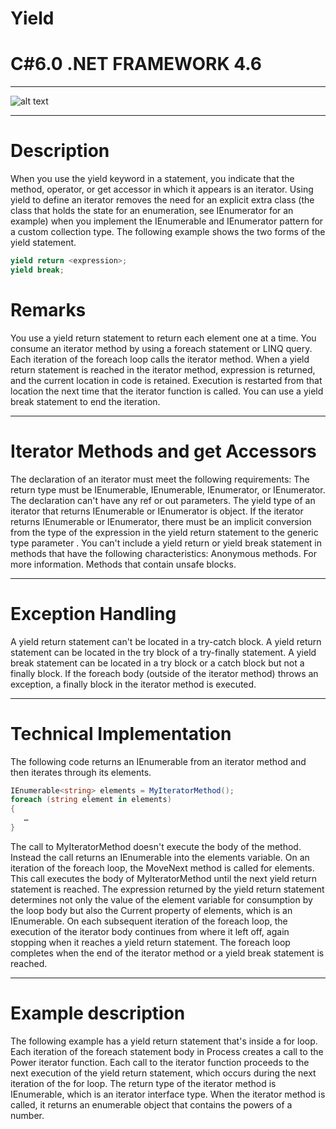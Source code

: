 # Yield 
# C#6.0  .NET FRAMEWORK 4.6

----

![alt text](https://image.slidesharecdn.com/theevolutionofasyncprogramminggztechpartycsharp-120225233445-phpapp01/95/the-evolution-of-async-programming-gz-techparty-c-17-728.jpg?cb=1330213317)

----

# Description

When you use the yield keyword in a statement, you indicate that the method, operator, or get accessor in which it appears is an iterator. Using yield to define an iterator removes the need for an explicit extra class (the class that holds the state for an enumeration, see IEnumerator<T> for an example) when you implement the IEnumerable and IEnumerator pattern for a custom collection type.
The following example shows the two forms of the yield statement.
```C#
yield return <expression>;  
yield break;  
```
# Remarks

You use a yield return statement to return each element one at a time.
You consume an iterator method by using a foreach statement or LINQ query. Each iteration of the foreach loop calls the iterator method. When a yield return statement is reached in the iterator method, expression is returned, and the current location in code is retained. Execution is restarted from that location the next time that the iterator function is called.
You can use a yield break statement to end the iteration.

----

# Iterator Methods and get Accessors

The declaration of an iterator must meet the following requirements:
The return type must be IEnumerable, IEnumerable<T>, IEnumerator, or IEnumerator<T>.
The declaration can't have any ref or out parameters.
The yield type of an iterator that returns IEnumerable or IEnumerator is object. If the iterator returns IEnumerable<T> or IEnumerator<T>, there must be an implicit conversion from the type of the expression in the yield return statement to the generic type parameter .
You can't include a yield return or yield break statement in methods that have the following characteristics:
Anonymous methods. For more information.
Methods that contain unsafe blocks. 

----

# Exception Handling

A yield return statement can't be located in a try-catch block. A yield return statement can be located in the try block of a try-finally statement.
A yield break statement can be located in a try block or a catch block but not a finally block.
If the foreach body (outside of the iterator method) throws an exception, a finally block in the iterator method is executed.

----

# Technical Implementation

The following code returns an IEnumerable<string> from an iterator method and then iterates through its elements.
```C#
IEnumerable<string> elements = MyIteratorMethod();  
foreach (string element in elements)  
{  
   …  
}  
```
The call to MyIteratorMethod doesn't execute the body of the method. Instead the call returns an IEnumerable<string> into the elements variable.
On an iteration of the foreach loop, the MoveNext method is called for elements. This call executes the body of MyIteratorMethod until the next yield return statement is reached. The expression returned by the yield return statement determines not only the value of the element variable for consumption by the loop body but also the Current property of elements, which is an IEnumerable<string>.
On each subsequent iteration of the foreach loop, the execution of the iterator body continues from where it left off, again stopping when it reaches a yield return statement. The foreach loop completes when the end of the iterator method or a yield break statement is reached.

----

# Example description

The following example has a yield return statement that's inside a for loop. Each iteration of the foreach statement body in Process creates a call to the Power iterator function. Each call to the iterator function proceeds to the next execution of the yield return statement, which occurs during the next iteration of the for loop.
The return type of the iterator method is IEnumerable, which is an iterator interface type. When the iterator method is called, it returns an enumerable object that contains the powers of a number.

